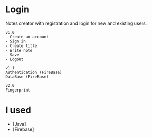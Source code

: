 # Login

Notes creator with registration and login for new and existing users.

```
v1.0 
- Create an account
- Sign in
- Create title
- Write note
- Save
- Logout
```
```
v1.1
Authentication (FireBase)
DataBase (FireBase)
```
```
v2.0
Fingerprint
```

# I used

- [Java]
- [Firebase]
